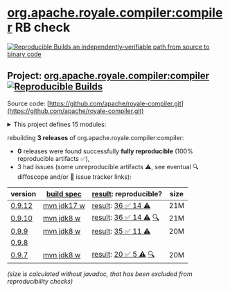 [org.apache.royale.compiler:compiler](https://central.sonatype.com/artifact/org.apache.royale.compiler/compiler/versions) RB check
=======

[![Reproducible Builds](https://reproducible-builds.org/images/logos/rb.svg) an independently-verifiable path from source to binary code](https://reproducible-builds.org/)

## Project: [org.apache.royale.compiler:compiler](https://central.sonatype.com/artifact/org.apache.royale.compiler/compiler/versions) [![Reproducible Builds](https://img.shields.io/endpoint?url=https://raw.githubusercontent.com/jvm-repo-rebuild/reproducible-central/master/content/org/apache/royale/compiler/badge.json)](https://github.com/jvm-repo-rebuild/reproducible-central/blob/master/content/org/apache/royale/compiler/README.md)

Source code: [https://github.com/apache/royale-compiler.git](https://github.com/apache/royale-compiler.git)

<details><summary>This project defines 15 modules:</summary>

* [org.apache.royale.compiler:compiler](https://central.sonatype.com/artifact/org.apache.royale.compiler/compiler/overview)
* [org.apache.royale.compiler:compiler-common](https://central.sonatype.com/artifact/org.apache.royale.compiler/compiler-common/overview)
* [org.apache.royale.compiler:compiler-externc](https://central.sonatype.com/artifact/org.apache.royale.compiler/compiler-externc/overview)
* [org.apache.royale.compiler:compiler-jx](https://central.sonatype.com/artifact/org.apache.royale.compiler/compiler-jx/overview)
* [org.apache.royale.compiler:compiler-playerglobalc](https://central.sonatype.com/artifact/org.apache.royale.compiler/compiler-playerglobalc/overview)
* [org.apache.royale.compiler:compiler-test-utils](https://central.sonatype.com/artifact/org.apache.royale.compiler/compiler-test-utils/overview)
* [org.apache.royale.compiler:debugger](https://central.sonatype.com/artifact/org.apache.royale.compiler/debugger/overview)
* [org.apache.royale.compiler:flex-compiler-oem](https://central.sonatype.com/artifact/org.apache.royale.compiler/flex-compiler-oem/overview)
* [org.apache.royale.compiler:formatter](https://central.sonatype.com/artifact/org.apache.royale.compiler/formatter/overview)
* [org.apache.royale.compiler:linter](https://central.sonatype.com/artifact/org.apache.royale.compiler/linter/overview)
* [org.apache.royale.compiler:royale-ant-tasks](https://central.sonatype.com/artifact/org.apache.royale.compiler/royale-ant-tasks/overview)
* [org.apache.royale.compiler:royale-compiler-parent](https://central.sonatype.com/artifact/org.apache.royale.compiler/royale-compiler-parent/overview)
* [org.apache.royale.compiler:royale-maven-plugin](https://central.sonatype.com/artifact/org.apache.royale.compiler/royale-maven-plugin/overview)
* [org.apache.royale.compiler:royaleunit-ant-tasks](https://central.sonatype.com/artifact/org.apache.royale.compiler/royaleunit-ant-tasks/overview)
* [org.apache.royale.compiler:swfutils](https://central.sonatype.com/artifact/org.apache.royale.compiler/swfutils/overview)
</details>

rebuilding **3 releases** of org.apache.royale.compiler:compiler:
- **0** releases were found successfully **fully reproducible** (100% reproducible artifacts :white_check_mark:),
- 3 had issues (some unreproducible artifacts :warning:, see eventual :mag: diffoscope and/or :memo: issue tracker links):

| version | [build spec](/BUILDSPEC.md) | [result](https://reproducible-builds.org/docs/jvm/): reproducible? | size |
| -- | --------- | ------ | -- |
| [0.9.12](https://central.sonatype.com/artifact/org.apache.royale.compiler/compiler/0.9.12/pom) | [mvn jdk17 w](royale-compiler-0.9.12.buildspec) | [result](royale-maven-plugin-0.9.12.buildinfo): [36 :white_check_mark:  14 :warning:](royale-maven-plugin-0.9.12.buildcompare) | 21M |
| [0.9.10](https://central.sonatype.com/artifact/org.apache.royale.compiler/compiler/0.9.10/pom) | [mvn jdk8 w](royale-compiler-0.9.10.buildspec) | [result](royale-maven-plugin-0.9.10.buildinfo): [36 :white_check_mark:  14 :warning:](royale-maven-plugin-0.9.10.buildcompare) [:mag:](royale-maven-plugin-0.9.10.diffoscope) | 21M |
| [0.9.9](https://central.sonatype.com/artifact/org.apache.royale.compiler/compiler/0.9.9/pom) | [mvn jdk8 w](royale-compiler-0.9.9.buildspec) | [result](royale-maven-plugin-0.9.9.buildinfo): [35 :white_check_mark:  11 :warning:](royale-maven-plugin-0.9.9.buildcompare) | 20M |
| [0.9.8](https://central.sonatype.com/artifact/org.apache.royale.compiler/compiler/0.9.8/pom) | | | |
| [0.9.7](https://central.sonatype.com/artifact/org.apache.royale.compiler/compiler/0.9.7/pom) | [mvn jdk8 w](royale-compiler-0.9.7.buildspec) | [result](royale-maven-plugin-0.9.7.buildinfo): [20 :white_check_mark:  5 :warning:](royale-maven-plugin-0.9.7.buildcompare) [:mag:](royale-maven-plugin-0.9.7.diffoscope) | 20M |

<i>(size is calculated without javadoc, that has been excluded from reproducibility checks)</i>
